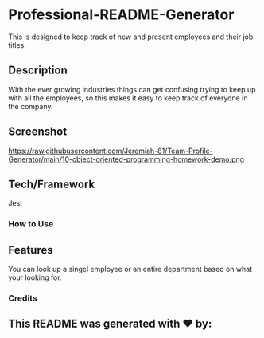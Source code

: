 # Professional-README-Generator

This is designed to keep track of new and present employees and their job titles.

## Description

With the ever growing industries things can get confusing trying to keep up with all the employees, so this makes it easy to keep track of everyone in the company.

## Screenshot

https://raw.githubusercontent.com/Jeremiah-81/Team-Profile-Generator/main/10-object-oriented-programming-homework-demo.png

## Tech/Framework

Jest

### How to Use

## Features

You can look up a singel employee or an entire department based on what your looking for.

### Credits


## This README was generated with ❤️ by: 

